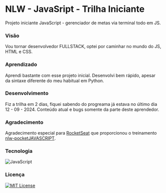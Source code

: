 # NLW - JavaSript - Trilha Iniciante

Projeto iniciante JavaScript - gerenciador de metas via terminal todo em JS.

### Visão

Vou tornar desenvolvedor FULLSTACK, optei por caminhar no mundo do JS, HTML e CSS.

### Aprendizado

Aprendi bastante com esse projeto inicial. Desenvolvi bem rápido, apesar da sintaxe diferente do meu habitual em Python.

### Desenvolvimento

Fiz a trilha em 2 dias, fiquei sabendo do progreama já estava no último dia 12 - 09 - 2024.  Conteúdo atual e bugs somente da parte deste aprendedor.

### Agradecimento

Agradecimento especial para [RocketSeat](https://www.rocketseat.com.br/) que proporcionou o treinamento [nlw-pocketJAVASCRIPT](https://www.rocketseat.com.br/eventos/nlw).

### Tecnologia

![JavaScript](https://img.shields.io/badge/logo-javascript-blue?logo=javascript)

### Licença
[![MIT License](https://img.shields.io/badge/License-MIT-green.svg)](https://choosealicense.com/licenses/mit/)



